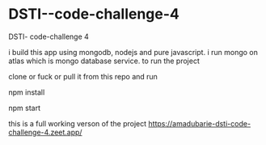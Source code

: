 # DSTI--code-challenge-4
DSTI- code-challenge 4

i build this app using mongodb, nodejs and pure javascript.
i run mongo on atlas which is mongo database service.
to run the project 

clone or fuck or pull it from this repo and run

npm install

npm start

this is a full working verson of the project
https://amadubarie-dsti-code-challenge-4.zeet.app/
